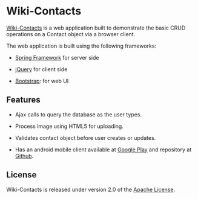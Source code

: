 # Wiki-Contacts

[Wiki-Contacts] is a web application built to demonstrate the basic CRUD operations on a Contact object via a browser client.

The web application is built using the following frameworks:

- [Spring Framework] for server side

- [jQuery] for client side

- [Bootstrap]: for web UI


## Features

- Ajax calls to query the database as the user types.

- Process image using HTML5 for uploading.

- Validates contact object before user creates or updates.

- Has an android mobile client available at [Google Play] and repository at [Github].


## License

Wiki-Contacts is released under version 2.0 of the [Apache License].


[Wiki-Contacts]: http://wiki-contacts.com
[Spring Framework]: http://projects.spring.io/spring-framework
[jQuery]: http://jquery.com/
[Bootstrap]: http://getbootstrap.com/
[Google Play]: https://play.google.com/store/apps/details?id=com.kahkong.wikicontacts
[GitHub]: https://github.com/strengthandwill/wiki-contacts-android
[Apache License]: http://www.apache.org/licenses/LICENSE-2.0